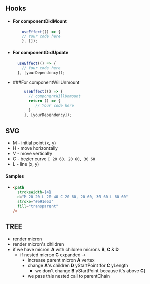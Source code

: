 Hooks
-

* #### For componentDidMount
    ```javascript
        useEffect(() => {
        // Your code here
        }, []);
    ```



* #### For componentDidUpdate
  
    ```javascript
      useEffect(() => {
        // Your code here
      }, [yourDependency]);
    ```

* ###For componentWillUnmount
     
    ```javascript
         useEffect(() => {
           // componentWillUnmount
           return () => {
              // Your code here
           }
         }, [yourDependency]);
    ```



SVG
-
 * M - initial point (x, y)
 * H - move horizontally
 * V - move vertically
 * C - bezier curve `C 20 60, 20 60, 30 60`
 * L - line (x, y)
 
 #### Samples
  * 
    ```html
    <path
      strokeWidth={4}
      d="M 20 20 L 20 40 C 20 60, 20 60, 30 60 L 60 60"
      stroke="#e91e63"
      fill="transparent"
    />
    ```

TREE
-
* render micron
* render micron's children
* if we have micron **A** with children microns **B**, **C** & **D**
    * if nested micron **C** expanded -> 
        * increase parent micron **A** vertex
        * change **A**'s children **D** yStartPoint for **C** yLength
            * we don't change **B**'yStartPoint because it's above **C**]
        * we pass this nested call to parentChain
